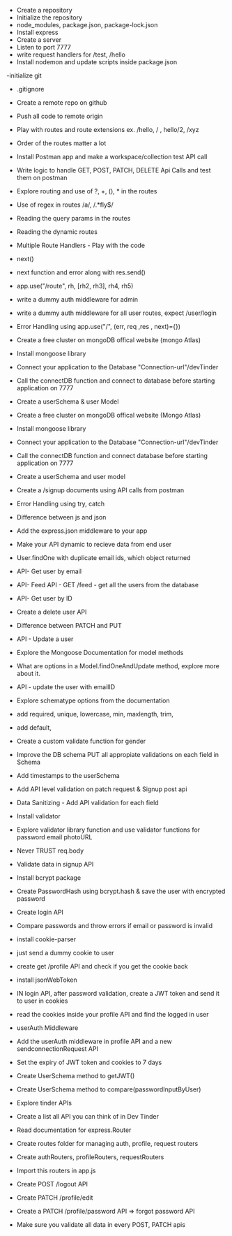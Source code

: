 - Create a repository
- Initialize the repository
- node_modules, package.json, package-lock.json
- Install express
- Create a server 
- Listen to port 7777
- write request handlers for /test, /hello
- Install nodemon and update scripts inside package.json

-initialize git
- .gitignore
- Create a remote repo on github
- Push all code to remote origin
- Play with routes and route extensions ex. /hello, / , hello/2, /xyz
- Order of the routes matter a lot 
- Install Postman app and make a workspace/collection test API call
- Write logic to handle GET, POST, PATCH, DELETE Api Calls and test them on postman  
- Explore routing and use of ?, +, (), * in the routes
- Use of regex in routes /a/, /.*fly$/
- Reading the query params in the routes
- Reading the dynamic routes

- Multiple Route Handlers - Play with the code
- next()
- next function and error along with res.send()
- app.use("/route", rh, [rh2, rh3], rh4, rh5)
- write a dummy auth middleware for admin
- write a dummy auth middleware for all user routes, expect /user/login
- Error Handling using app.use("/", (err, req ,res , next)={})
- Create a free cluster on mongoDB  offical website (mongo Atlas)
- Install mongoose library
- Connect your application to the Database  "Connection-url"/devTinder
- Call the connectDB function and connect to database before starting application on 7777
- Create a userSchema & user Model


- Create a free cluster on mongoDB offical website (Mongo Atlas)
- Install mongoose library
- Connect your application to the Database "Connection-url"/devTinder
- Call the connectDB function and connect database before starting application on 7777
- Create a userSchema and user model
- Create a /signup documents using API calls from postman
- Error Handling using try, catch 
- Difference between js and json
- Add the express.json middleware to your app
- Make your API dynamic to recieve data from end user
- User.findOne with duplicate email ids, which object returned
- API- Get user by email
- API- Feed API - GET /feed - get all the users from the database
- API- Get user by ID
- Create a delete user API  
- Difference between PATCH and PUT
- API - Update a user
- Explore the Mongoose Documentation for model methods
- What are options in a Model.findOneAndUpdate method, explore more about it.
- API - update the user with emailID

- Explore schematype options from the documentation
- add required, unique, lowercase, min, maxlength, trim,
- add default,
- Create a custom validate function for gender
- Improve the DB schema PUT all appropiate validations on each field in Schema
- Add timestamps to the userSchema
- Add API level validation on patch request & Signup post api
- Data Sanitizing - Add API validation for each field
- Install validator
- Explore validator library function and use validator functions for password email photoURL
- Never TRUST req.body

- Validate data in signup API
- Install bcrypt package
- Create PasswordHash using bcrypt.hash & save the user with encrypted password
- Create login API
- Compare passwords and throw errors if email or password is invalid

- install cookie-parser
- just send a dummy cookie to user
- create get /profile API and check if you get the cookie back
- install jsonWebToken
- IN login API, after password validation, create a JWT token and send it to user in cookies
- read the cookies inside your profile API and find the logged in user
- userAuth Middleware
- Add the userAuth middleware in profile API and a new sendconnectionRequest API
- Set the expiry of JWT token and cookies to 7 days
- Create UserSchema method to getJWT()
- Create UserSchema method to compare(passwordInputByUser)

- Explore tinder APIs
- Create a list all API you can think of in Dev Tinder
- Read documentation for express.Router
- Create routes folder for managing auth, profile, request routers
- Create authRouters, profileRouters, requestRouters
- Import this routers in app.js
- Create POST /logout API
- Create PATCH /profile/edit
- Create a PATCH /profile/password API => forgot password API
- Make sure you validate all data in every POST, PATCH apis














 